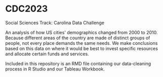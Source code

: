 # CDC2023
Social Sciences Track:  Carolina Data Challenge 


An analysis of how US cities' demographics changed from 2000 to 2010. Because different areas of the country are made of distinct groups of people, not every place demands the same needs. We make conclusions based on this data on where it would be best to invest specific resources and allocate certain funds and services.

Included in this repository is an RMD file containing our data-cleaning process in R Studio and our Tableau Workbook.


